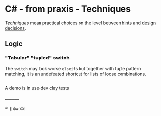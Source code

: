 # C# - from praxis - Techniques

_Techniques_ mean practical choices on the level between [hints](cs-hints.md) and [design decisions](https://github.com/Kyriosity/use-dev/tree/main/README+/decisions).

## Logic

### "Tabular" "tupled" switch

<a id="tabTuples"></a>
The `switch` may look worse `elseif`s  but together with tuple pattern matching, it is an undefeated shortcut for lists of loose combinations.

```csharp

```

A demo is in use-dev clay tests

\_______

🔚 <sub>🎼 ©️# XXI</sub>
